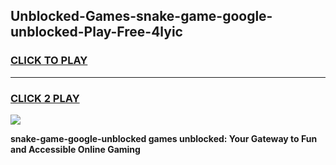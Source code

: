 
## Unblocked-Games-snake-game-google-unblocked-Play-Free-4lyic
<h3>
<a href="https://premium76.site?title=snake-game-google-unblocked&ref=23A">CLICK TO PLAY</a></h3>
<hr>

<h3>
<a href="https://premium76.site?title=snake-game-google-unblocked&ref=23A">CLICK 2 PLAY</a>
  
</h3>

<a href="https://premium76.site?title=snake-game-google-unblocked&ref=23A"><img src="https://clearcache.store/games.png"></a>


**snake-game-google-unblocked games unblocked: Your Gateway to Fun and Accessible Online Gaming**
